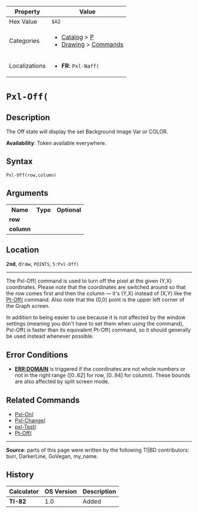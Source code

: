 | Property      | Value |
|---------------|-------|
| Hex Value     | `$A2`|
| Categories    | <ul><li>[Catalog](<../categories/Catalog.md>) > [P](<../categories/Catalog.md#P>)</li><li>[Drawing](<../categories/Drawing.md>) > [Commands](<../categories/Drawing.md#Commands>)</li></ul> |
| Localizations | <ul><li><b>FR</b>: `Pxl-Naff(`</li></ul> |

# `Pxl-Off(`

## Description
The Off state will display the set Background Image Var or COLOR.


<b>Availability</b>: Token available everywhere.

## Syntax
`Pxl-Off(row,column)`

## Arguments
<table>
<tr><th>Name</th><th>Type</th><th>Optional</th></tr>

<tr><td><b>row</b></td><td></td><td></td></tr>

<tr><td><b>column</b></td><td></td><td></td></tr>

</table>

## Location
<tt><kbd><b>2nd</b></kbd></tt>, <kbd>draw</kbd>, `POINTS`, `5:Pxl-Off(`
<hr>

The Pxl-Off( command is used to turn off the pixel at the given (Y,X) coordinates. Please note that the coordinates are switched around so that the row comes first and then the column — it's (Y,X) instead of (X,Y) like the [Pt-Off(](Pt-Off\(.md) command. Also note that the (0,0) point is the upper left corner of the Graph screen.

In addition to being easier to use because it is not affected by the window settings (meaning you don't have to set them when using the command), Pxl-Off( is faster than its equivalent Pt-Off( command, so it should generally be used instead whenever possible.

## Error Conditions

*   **[ERR:DOMAIN](errors#domain)** is triggered if the coordinates are not whole numbers or not in the right range ([0..62] for row, [0..94] for column). These bounds are also affected by split screen mode.

## Related Commands

*   [Pxl-On(](Pxl-On\(.md)
*   [Pxl-Change(](Pxl-Change\(.md)
*   [pxl-Test(](pxl-Test\(.md)
*   [Pt-Off(](Pt-Off\(.md)

* * *

**Source**: parts of this page were written by the following TI|BD contributors: burr, DarkerLine, GoVegan, my_name.

## History
| Calculator | OS Version | Description |
|------------|------------|-------------|
| <b>TI-82</b> | 1.0 | Added |


